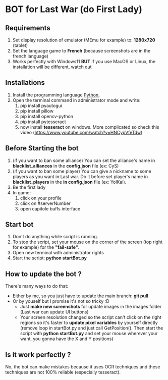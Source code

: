 # BOT for Last War (do First Lady)

## Requirements

1. Set display resolution of emulator (MEmu for example) to: **1280x720** (tablet)
2. Set the language game to **French** (because screenshots are in the french language)
3. Works perfectly with Windows11 **BUT** if you use MacOS or Linux, the installation will be different, watch out

## Installations

1. Install the programming language [Python](https://www.python.org/downloads/),
2. Open the terminal command in administrator mode and write:
   1. pip install pyautogui
   2. pip install pillow
   3. pip install opencv-python
   4. pip install pytesseract
   5. now install **tesseract** on windows. More complicated so check this video (https://www.youtube.com/watch?v=HNCypVfeTdw)

## Before Starting the bot

1. (if you want to ban some alliance) You can set the alliance's name in **blacklist_alliances** in the **config.json** file (ex: CyS)
2. (if you want to ban some player) You can give a nickname to some players as you want in Last war. Do it before set player's name in **blacklist_players** in the **in config.json** file (ex: YolKal).
3. Be the first lady
4. In game:
   1. click on your profile
   2. click on #serverNumber
   3. open capitole buffs interface

## Start bot

1. Don't do anything while script is running.
2. To stop the script, set your mouse on the corner of the screen (top right for example) for the **"fail-safe"**.
3. Open new terminal with administrator rights
4. Start the script: **python startBot.py**

## How to update the bot ?

There's many ways to do that:

- Either by me, so you just have to update the main branch: **git pull**
- Or by youself but I promise it's not so tricky :D
  - Just **make new screenshots** for update images in the images folder (Last war can update UI buttons)
  - Your screen resolution changed so the script can't click on the right regions so it's faster to **update pixel variables** by yourself directly (remove loop in startBot.py and just call GetPosition(). Then start the script with **python startBot.py** and set your mouse wherever your want, you gonna have the X and Y positions)

## Is it work perfectly ?

No, the bot can make mistakes because it uses OCR techniques and these techniques are not 100% reliable (especially tesseract).
